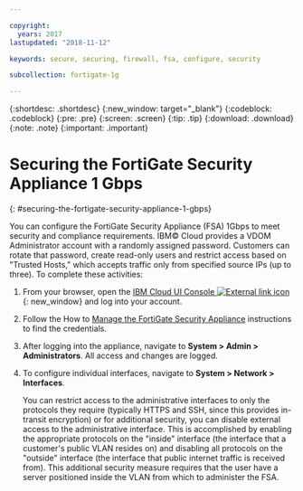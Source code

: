 ```yaml
---

copyright:
  years: 2017
lastupdated: "2018-11-12"

keywords: secure, securing, firewall, fsa, configure, security

subcollection: fortigate-1g

---
```


{:shortdesc: .shortdesc}
{:new_window: target="_blank"}
{:codeblock: .codeblock}
{:pre: .pre}
{:screen: .screen}
{:tip: .tip}
{:download: .download}
{:note: .note}
{:important: .important}

# Securing the FortiGate Security Appliance 1 Gbps
{: #securing-the-fortigate-security-appliance-1-gbps}

You can configure the FortiGate Security Appliance (FSA) 1Gbps to meet security and compliance requirements. IBM© Cloud provides a VDOM Administrator account with a randomly assigned password. Customers can rotate that password, create read-only users and restrict access based on "Trusted Hosts," which accepts traffic only from specified source IPs (up to three). To complete these activities:

1. From your browser, open the [IBM Cloud UI Console ![External link icon](../../icons/launch-glyph.svg "External link icon")](https://cloud.ibm.com/classic/security/firewalls/multivlan/provision){: new_window} and log into your account.
2. Follow the How to [Manage the FortiGate Security Appliance](/docs/infrastructure/fortigate-1g?topic=fortigate-1g-managing-the-fortigate-security-appliance-1gbps) instructions to find the credentials.
3. After logging into the appliance, navigate to **System > Admin > Administrators**. All access and changes are logged.
4. To configure individual interfaces, navigate to **System > Network > Interfaces**.

    You can restrict access to the administrative interfaces to only the protocols they require (typically HTTPS and SSH, since this provides in-transit encryption) or for additional security, you can disable external access to the administrative interface. This is accomplished by enabling the appropriate protocols on the "inside" interface (the interface that a customer's public VLAN resides on) and disabling all protocols on the "outside" interface (the interface that public internet traffic is received from). This additional security measure requires that the user have a server positioned inside the VLAN from which to administer the FSA.
